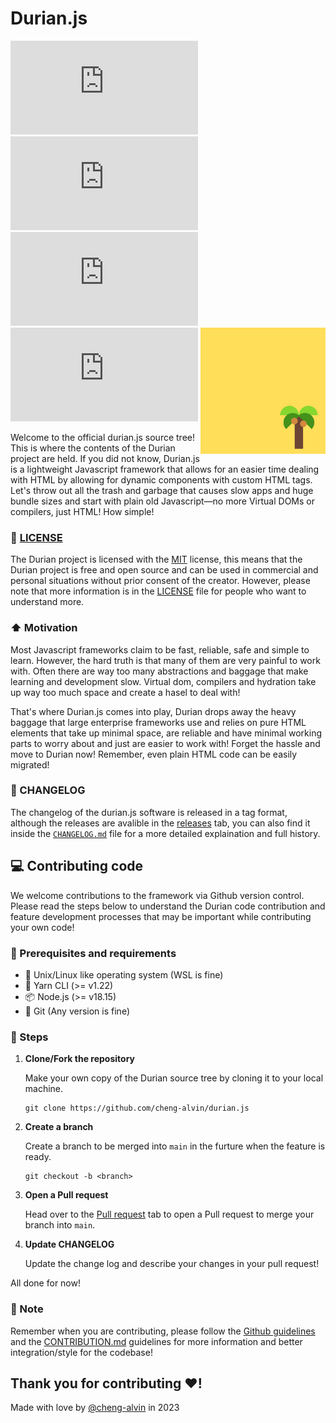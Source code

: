 # Durian.js 
![](https://img.shields.io/github/languages/code-size/cheng-alvin/durian.js) ![](https://img.shields.io/github/license/cheng-alvin/durian.js) ![](https://img.shields.io/github/issues/cheng-alvin/durian.js) ![](https://img.shields.io/github/issues-pr/cheng-alvin/durian.js)
<img src="https://github.com/cheng-alvin/durian.js/blob/e2cb327e0e5d7067afc4230326dfcfc163296767/%E5%B1%8F%E5%B9%95%E6%88%AA%E5%9B%BE%202023-09-01%20150235.png" alt="dotenv" align="right" width="200" />


Welcome to the official durian.js source tree! This is where the contents of the Durian project are held. If you did not know, Durian.js is a lightweight Javascript framework that allows for an easier time dealing with HTML by allowing for dynamic components with custom HTML tags. Let's throw out all the trash and garbage that causes slow apps and huge bundle sizes and start with plain old Javascript—no more Virtual DOMs or compilers, just HTML! How simple!

### 📜 [LICENSE](https://github.com/cheng-alvin/durian.js/blob/main/LICENSE)

The Durian project is licensed with the [MIT](https://en.wikipedia.org/wiki/MIT_License) license, this means that the Durian project is free and open source and can be used in commercial and personal situations without prior consent of the creator. However, please note that more information is in the [LICENSE](https://github.com/cheng-alvin/durian.js/blob/main/LICENSE) file for people who want to understand more.

### ⬆️ Motivation

Most Javascript frameworks claim to be fast, reliable, safe and simple to learn. However, the hard truth is that many of them are very painful to work with. Often there are way too many abstractions and baggage that make learning and development slow. Virtual dom, compilers and hydration take up way too much space and create a hasel to deal with!

That's where Durian.js comes into play, Durian drops away the heavy baggage that large enterprise frameworks use and relies on pure HTML elements that take up minimal space, are reliable and have minimal working parts to worry about and just are easier to work with! Forget the hassle and move to Durian now! Remember, even plain HTML code can be easily migrated!

### 🔁 CHANGELOG 

The changelog of the durian.js software is released in a tag format, although the releases are avalible in the [releases](https://github.com/cheng-alvin/durian.js/releases) tab, you can also find it inside the [`CHANGELOG.md`](https://github.com/cheng-alvin/durian.js/blob/main/CHANGELOG.md) file for a more detailed explaination and full history.

## 💻 Contributing code
We welcome contributions to the framework via Github version control. Please read the steps below to understand the Durian code contribution and feature development processes that may be important while contributing your own code!

### 🧰 Prerequisites and requirements
- 🐧 Unix/Linux like operating system (WSL is fine)
- 🧶 Yarn CLI (>= v1.22)
- 📦 Node.js (>= v18.15)
- 🔁 Git (Any version is fine)

### 📝 Steps
1. **Clone/Fork the repository**
   
     Make your own copy of the Durian source tree by cloning it to your local machine.
     ```
     git clone https://github.com/cheng-alvin/durian.js
     ```
1. **Create a branch**
   
     Create a branch to be merged into `main` in the furture when the feature is ready.
     ```
     git checkout -b <branch>
     ```   
3. **Open a Pull request**
   
     Head over to the [Pull request](https://github.com/cheng-alvin/durian.js/pulls) tab to open a Pull request to merge your branch into `main`.

1. **Update CHANGELOG**
   
     Update the change log and describe your changes in your pull request!
   
All done for now!

### 🚨 Note
Remember when you are contributing, please follow the [Github guidelines](https://docs.github.com/en/site-policy/github-terms/github-community-guidelines) and the [CONTRIBUTION.md](https://github.com/cheng-alvin/durian.js/blob/6619a4e604c754f221c3abf580578c5ad2f23147/CONTRIBUTING.md) guidelines for more information and better integration/style for the codebase!

Thank you for contributing ❤️!
---
Made with love by [@cheng-alvin](https://github.com/cheng-alvin) in 2023
